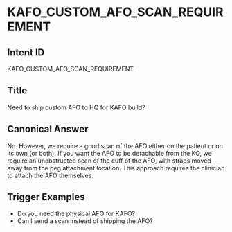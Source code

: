 # KAFO_CUSTOM_AFO_SCAN_REQUIREMENT

## Intent ID
KAFO_CUSTOM_AFO_SCAN_REQUIREMENT

## Title
Need to ship custom AFO to HQ for KAFO build?

## Canonical Answer
No. However, we require a good scan of the AFO either on the patient or on its own (or both). If you want the AFO to be detachable from the KO, we require an unobstructed scan of the cuff of the AFO, with straps moved away from the peg attachment location. This approach requires the clinician to attach the AFO themselves.

## Trigger Examples
- Do you need the physical AFO for KAFO?
- Can I send a scan instead of shipping the AFO?